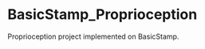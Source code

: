 BasicStamp_Proprioception
=========================

Proprioception project implemented on BasicStamp.
